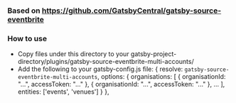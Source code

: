 ### Based on https://github.com/GatsbyCentral/gatsby-source-eventbrite

### How to use
  + Copy files under this directory to your gatsby-project-directory/plugins/gatsby-source-eventbrite-multi-accounts/
  + Add the following to your gatsby-config.js file:
    {
      resolve: `gatsby-source-eventbrite-multi-accounts`,
      options: {
        organisations: [
          {
            organisationId: "...",
            accessToken: "..."
          },
          {
            organisationId: "...",
            accessToken: "..."
          },
          ...
        ],
        entities: ['events', 'venues']
      }
    },
